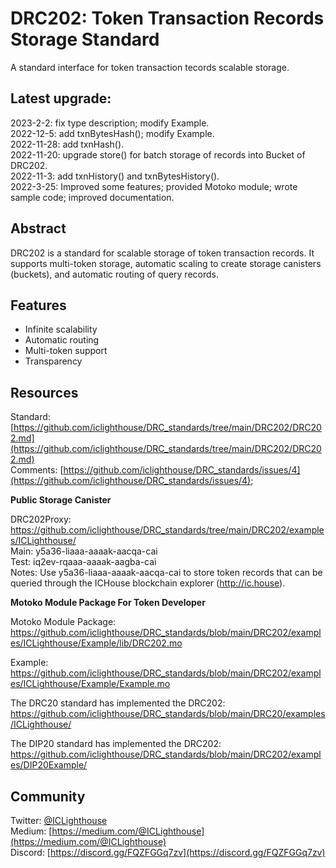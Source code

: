 
# DRC202: Token Transaction Records Storage Standard
A standard interface for token transaction tecords scalable storage.

## Latest upgrade: 
2023-2-2: fix type description; modify Example.  
2022-12-5: add txnBytesHash(); modify Example.  
2022-11-28: add txnHash().  
2022-11-20: upgrade store() for batch storage of records into Bucket of DRC202.  
2022-11-3: add txnHistory() and txnBytesHistory().  
2022-3-25: Improved some features; provided Motoko module; wrote sample code; improved documentation.  
 
## Abstract

DRC202 is a standard for scalable storage of token transaction records. It supports multi-token storage, automatic scaling to create storage canisters (buckets), and automatic routing of query records.

## Features

- Infinite scalability
- Automatic routing
- Multi-token support
- Transparency

## Resources

Standard: [https://github.com/iclighthouse/DRC_standards/tree/main/DRC202/DRC202.md](https://github.com/iclighthouse/DRC_standards/tree/main/DRC202/DRC202.md)   
Comments: [https://github.com/iclighthouse/DRC_standards/issues/4](https://github.com/iclighthouse/DRC_standards/issues/4);

**Public Storage Canister**
  
DRC202Proxy: https://github.com/iclighthouse/DRC_standards/tree/main/DRC202/examples/ICLighthouse/   
Main: y5a36-liaaa-aaaak-aacqa-cai    
Test: iq2ev-rqaaa-aaaak-aagba-cai   
Notes: Use y5a36-liaaa-aaaak-aacqa-cai to store token records that can be queried through the ICHouse blockchain explorer (http://ic.house).

**Motoko Module Package For Token Developer**

Motoko Module Package: https://github.com/iclighthouse/DRC_standards/blob/main/DRC202/examples/ICLighthouse/Example/lib/DRC202.mo 

Example: https://github.com/iclighthouse/DRC_standards/blob/main/DRC202/examples/ICLighthouse/Example/Example.mo   

The DRC20 standard has implemented the DRC202: https://github.com/iclighthouse/DRC_standards/blob/main/DRC20/examples/ICLighthouse/

The DIP20 standard has implemented the DRC202: https://github.com/iclighthouse/DRC_standards/blob/main/DRC202/examples/DIP20Example/


## Community

Twitter: [@ICLighthouse](https://twitter.com/ICLighthouse)  
Medium: [https://medium.com/@ICLighthouse](https://medium.com/@ICLighthouse)   
Discord: [https://discord.gg/FQZFGGq7zv](https://discord.gg/FQZFGGq7zv)  